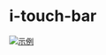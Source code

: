 # i-touch-bar
[![示例](i-touch-bar/demo/screenshot.png)](https://ishanyang.github.io/i-touch-bar/demo/)
